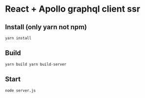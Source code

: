 # React + Apollo graphql client ssr

## Install (only yarn not npm)
`yarn install`

## Build
`yarn build
yarn build-server`

## Start
`node server.js`
